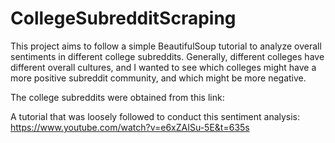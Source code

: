 # CollegeSubredditScraping

This project aims to follow a simple BeautifulSoup tutorial to analyze overall sentiments in different college subreddits. Generally, different colleges have different overall cultures, and I wanted to see which colleges might have a more positive subreddit community, and which might be more negative.

The college subreddits were obtained from this link: 

A tutorial that was loosely followed to conduct this sentiment analysis: https://www.youtube.com/watch?v=e6xZAISu-5E&t=635s 
